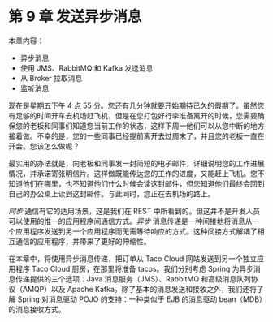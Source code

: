 # 第 9 章 发送异步消息

本章内容：

* 异步消息
* 使用 JMS、RabbitMQ 和 Kafka 发送消息
* 从 Broker 拉取消息
* 监听消息

现在是星期五下午 4 点 55 分。您还有几分钟就要开始期待已久的假期了。虽然您有足够的时间开车去机场赶飞机，但是在您打包好行李准备离开的时候，您需要确保您的老板和同事们知道您当前工作的状态，这样下周一他们可以从您中断的地方接着做。不幸的是，您的一些同事已经提前离开去过周末了，并且您的老板一直在开会。您该怎么做呢？

最实用的办法就是，向老板和同事发一封简短的电子邮件，详细说明您的工作进展情况，并承诺寄张明信片。这样做既能传达您的工作的进度，又能赶上飞机。您不知道他们在哪里，也不知道他们什么时候会读这封邮件，但您知道他们最终会回到自己的办公桌上读到这封邮件。与此同时，您正在去机场的路上。

_同步_ 通信有它的适用场景，这是我们在 REST 中所看到的。但这并不是开发人员可以使用的惟一的应用程序间通信方式。_异步_ 消息传递是一种间接地将消息从一个应用程序发送到另一个应用程序而无需等待响应的方式。这种间接方式解耦了相互通信的应用程序，并带来了更好的伸缩性。

在本章中，将使用异步消息传递，把订单从 Taco Cloud 网站发送到另一个独立应用程序 Taco Cloud 厨房，在那里将准备 tacos。我们分别考虑 Spring 为异步消息传递提供的三个选项：Java 消息服务（JMS）、RabbitMQ 和高级消息队列协议（AMQP）以及 Apache Kafka。除了基本的消息发送和接收之外，我们还将了解 Spring 对消息驱动 POJO 的支持：一种类似于 EJB 的消息驱动 bean（MDB）的消息接收方式。

